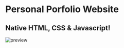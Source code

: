 # Personal Porfolio Website
## Native HTML, CSS & Javascript!

![preview](https://user-images.githubusercontent.com/26044286/135569346-cfdc27e8-25d0-4f5d-92b9-444483c2719b.gif)




